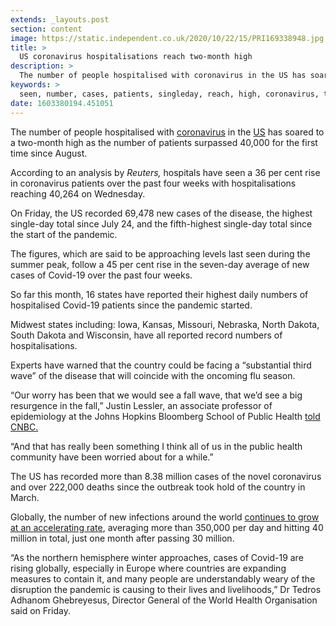 ```yaml
--- 
extends: _layouts.post 
section: content 
image: https://static.independent.co.uk/2020/10/22/15/PRI169338948.jpg 
title: > 
  US coronavirus hospitalisations reach two-month high 
description: > 
  The number of people hospitalised with coronavirus in the US has soared to a two-month high as the number of patients surpassed 40,000 for the first time since August.According to an analysis by Reuters, hospitals have seen a 36 per cent rise in coronavirus patients over the past four weeks with hospitalisations reaching 40,264 on Wednesday.On Friday, the US recorded 69,478 new cases of the disease, the highest single-day total since July 24, and the fifth-highest single-day total since the start of the pandemic.So far this month, 16 states have reported their highest daily numbers of hospitalised Covid-19 patients since the pandemic started.Midwest states including: Iowa, Kansas, Missouri, Nebraska, North Dakota, South Dakota and Wisconsin, have all reported record numbers of hospitalisations. 
keywords: > 
  seen, number, cases, patients, singleday, reach, high, coronavirus, total, million, states, wave, hospitalisations, twomonth 
date: 1603380194.451051 
--- 
```

<div><p class="sc-pQGev lbdMzz above-article-prompt-donations"></p><p>The number of people hospitalised with <a href="/topic/coronavirus">coronavirus</a> in the <a href="/topic/us">US</a> has soared to a two-month high as the number of patients surpassed 40,000 for the first time since August.</p><p>According to an analysis by <i>Reuters,</i> hospitals have seen a 36 per cent rise in coronavirus patients over the past four weeks with hospitalisations reaching 40,264 on Wednesday.</p><p></p><p>On Friday, the US recorded 69,478 new cases of the disease, the highest single-day total since July 24, and the fifth-highest single-day total since the start of the pandemic.</p><p id="article-im-prompt"></p><p>The figures, which are said to be approaching levels last seen during the summer peak, follow a 45 per cent rise in the seven-day average of new cases of Covid-19 over the past four weeks.&#160;</p><p></p><p></p><p>So far this month, 16 states have reported their highest daily numbers of hospitalised Covid-19 patients since the pandemic started.</p><p>Midwest states including: Iowa, Kansas, Missouri, Nebraska, North Dakota, South Dakota and Wisconsin, have all reported record numbers of hospitalisations.</p><p id="taboola-carousel-thumbnails"></p><p>Experts have warned that the country could be facing a &#8220;substantial third wave&#8221; of the disease that will coincide with the oncoming flu season.</p><p>&#8220;Our worry has been that we would see a fall wave, that we&#8217;d see a big resurgence in the fall,&#8221; Justin Lessler, an associate professor of epidemiology at the Johns Hopkins Bloomberg School of Public Health <a rel="nofollow" href="https://www.cnbc.com/2020/10/17/us-may-face-substantial-third-wave-of-coronavirus-cases-experts-warn.html">told CNBC.</a></p><p>&#8220;And that has really been something I think all of us in the public health community have been worried about for a while.&#8221;</p><p>The US has recorded more than 8.38 million cases of the novel coronavirus and over 222,000 deaths since the outbreak took hold of the country in March.</p><p></p><p>Globally, the number of new infections around the world <a href="/world/coronavirus-latest-cases-global-40-million-world-b1080121.html">continues to grow at an accelerating rate</a>, averaging more than 350,000 per day and hitting 40 million in total, just one month after passing 30 million.</p><p>&#8220;As the northern hemisphere winter approaches, cases of Covid-19 are rising globally, especially in Europe where countries are expanding measures to contain it, and many people are understandably weary of the disruption the pandemic is causing to their lives and livelihoods,&#8221; Dr Tedros Adhanom Ghebreyesus, Director General of the World Health Organisation said on Friday.</p><p class="sc-qPyvj iXzmwK"></p></div>